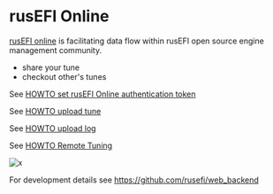 
# rusEFI Online

[rusEFI online](https://rusefi.com/online/) is facilitating data flow within rusEFI open source engine management community.

- share your tune
- checkout other's tunes


See [HOWTO set rusEFI Online authentication token](HOWTO-set-rusEFI-Online-authentication-token)

See [HOWTO upload tune](HOWTO-upload-tune)

See [HOWTO upload log](HOWTO-upload-log)

See [HOWTO Remote Tuning](https://github.com/rusefi/rusefi/wiki/HOWTO-Remote-Tuning)


![x](https://github.com/rusefi/web_backend/blob/master/documentation/rusEFI%20remote.png)


For development details see https://github.com/rusefi/web_backend
